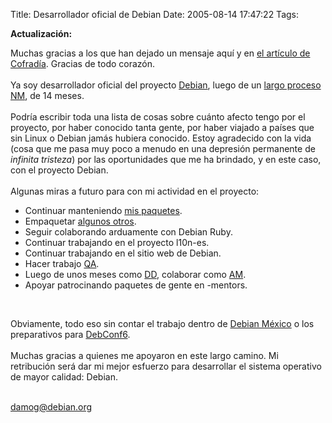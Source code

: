 Title: Desarrollador oficial de Debian
Date: 2005-08-14 17:47:22
Tags: 

<strong>Actualización:</strong><p> Muchas gracias a los que han dejado un mensaje aquí y en <a href="http://www.cofradia.org/modules.php?name=News&amp;file=article&amp;sid=14797&amp;mode=nested&amp;order=0&amp;thold=0" target="_blank">el artículo de Cofradía</a>. Gracias de todo corazón.<br/><br/>
Ya soy desarrollador oficial del proyecto <a target="_blank" href="http://www.debian.org">Debian</a>, luego de un <a target="_blank" href="http://nm.debian.org/nmstatus.php?email=damog%40damog.net">largo proceso</a> <a target="_blank" href="http://www.debian.org/devel/join/newmaint">NM</a>, de 14 meses.<br/><br/>
Podría escribir toda una lista de cosas sobre cuánto afecto tengo por
el proyecto, por haber conocido tanta gente, por haber viajado a países
que sin Linux o Debian jamás hubiera conocido. Estoy agradecido con la
vida (cosa que me pasa muy poco a menudo en una depresión permanente de
<em>infinita tristeza</em>) por las oportunidades que me ha brindado, y en este
caso, con el proyecto Debian.<br/><br/>
Algunas miras a futuro para con mi actividad en el proyecto:<br/></p>
<ul>
<li>Continuar manteniendo <a target="_blank" href="http://qa.debian.org/developer.php?login=damog@damog.net">mis paquetes</a>.</li>
<li>Empaquetar <a target="_blank" href="http://qa.debian.org/developer.php?wnpp=damog@damog.net">algunos otros</a>.</li>
<li>Seguir colaborando arduamente con Debian Ruby.</li>
<li>Continuar trabajando en el proyecto l10n-es.</li>
<li>Continuar trabajando en el sitio web de Debian.</li>
<li>Hacer trabajo <a target="_blank" href="http://qa.debian.org">QA</a>.</li>
<li>Luego de unos meses como <a target="_blank" href="http://www.debian.org/devel/join/newmaint#Member">DD</a>, colaborar como <a target="_blank" href="http://www.debian.org/devel/join/newmaint#AppMan">AM</a>.</li>
<li>Apoyar patrocinando paquetes de gente en -mentors.<br/>
</li>
</ul>
<br/><p>
Obviamente, todo eso sin contar el trabajo dentro de <a target="_blank" href="http://www.debianmexico.org">Debian México</a> o los preparativos para <a target="_blank" href="http://wiki.debian.net/?DebConf6">DebConf6</a>.<br/><br/>
Muchas gracias a quienes me apoyaron en este largo camino. Mi
retribución será dar mi mejor esfuerzo para desarrollar el sistema
operativo de mayor calidad: Debian.<br/><br/></p>
<a target="_blank" href="mailto:damog@debian.org">damog@debian.org</a><br/><br/><br/><br/>
